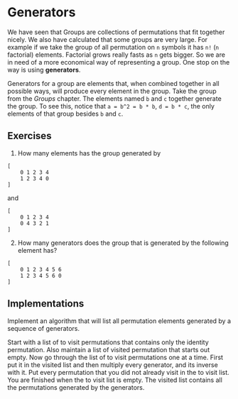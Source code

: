 # Generators
We have seen that Groups are collections of permutations that fit together
nicely. We also have calculated that some groups are very large. For example if
we take the group of all permutation on `n` symbols it has `n!` (`n` factorial)
elements. Factorial grows really fasts as `n` gets bigger. So we are in need of
a more economical way of representing a group. One stop on the way is using
**generators**.

Generators for a group are elements that, when combined together in all possible
ways, will produce every element in the group. Take the group from the *Groups*
chapter. The elements named `b` and `c` together generate the group. To see
this, notice that `a = b^2 = b * b`, `d = b * c`, the only elements of that
group besides `b` and `c`.

## Exercises

1. How many elements has the group generated by

```
[
    0 1 2 3 4
    1 2 3 4 0
]
```

and

```
[
    0 1 2 3 4
    0 4 3 2 1
]
```

2. How many generators does the group that is generated by the following
   element has?
   
```
[
    0 1 2 3 4 5 6
    1 2 3 4 5 6 0
]
```

## Implementations
Implement an algorithm that will list all permutation elements generated by a
sequence of generators.

Start with a list of to visit permutations that contains only the identity
permutation. Also maintain a list of visited permutation that starts out empty.
Now go through the list of to visit permutations one at a time. First put it in
the visited list and then multiply every generator, and its inverse with it. Put
every permutation that you did not already visit in the to visit list. You are
finished when the to visit list is empty. The visited list contains all the
permutations generated by the generators.
